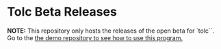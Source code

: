 # Tolc Beta Releases #

**NOTE:** This repository only hosts the releases of the open beta for `tolc``. Go to the [the demo repository to see how to use this program.](https://github.com/Tolc-Software/tolc-demo)
